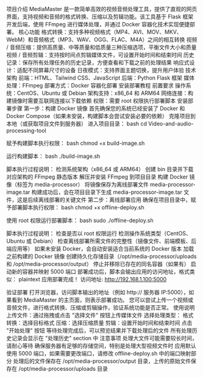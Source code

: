 项目介绍
MediaMaster 是一款简单高效的视频音频处理工具，提供了直观的网页界面，支持视频和音频的格式转换、压缩以及剪辑功能。该工具基于 Flask 框架开发后端，使用 FFmpeg 进行媒体处理，并通过 Docker 容器化技术实现便捷部署。
核心功能
格式转换：支持多种视频格式（MP4、AVI、MOV、MKV、WebM）和音频格式（MP3、WAV、OGG、FLAC、M4A）之间的相互转换
视频 / 音频压缩：提供高质量、中等质量和低质量三种压缩选项，平衡文件大小和质量
视频 / 音频剪辑：支持按时间点剪辑媒体文件，可设置开始时间和结束时间
历史记录：保存所有处理任务的历史记录，方便查看和下载之前的处理结果
响应式设计：适配不同屏幕尺寸的设备
日夜模式：支持界面主题切换，提升用户体验
技术架构
前端：HTML、Tailwind CSS、JavaScript
后端：Python Flask 框架
媒体处理：FFmpeg
部署方式：Docker 容器化部署
安装部署教程
前置要求
操作系统：CentOS、Ubuntu 或 Debian
架构支持：x86_64 和 ARM64
网络连接：构建镜像时需要互联网连接以下载依赖
权限：需要 root 权限执行部署脚本
安装部署步骤
第一步：构建 Docker 镜像
首先确保您的系统已经安装了 Docker 和 Docker Compose（如果未安装，构建脚本会尝试安装必要的依赖）
克隆项目到本地（或获取项目文件到服务器）
进入项目目录：
bash
cd Video-and-audio-processing-tool

赋予构建脚本执行权限：
bash
chmod +x build-image.sh

运行构建脚本：
bash
./build-image.sh

脚本执行过程说明：
检测系统架构（x86_64 或 ARM64）
创建 bin 目录并下载对应架构的 FFmpeg 静态版本
解压并安装 FFmpeg 到项目目录
构建 Docker 镜像（标签为 media-processor）
将镜像保存为离线部署文件 media-processor-image.tar
构建成功后，会在项目目录下生成 media-processor-image.tar 文件，这是后续离线部署的关键文件
第二步：离线部署应用
确保在项目目录中，赋予部署脚本执行权限：
bash
chmod +x offline-deploy.sh

使用 root 权限运行部署脚本：
bash
sudo ./offline-deploy.sh

脚本执行过程说明：
检查是否以 root 权限运行
检测操作系统类型（CentOS、Ubuntu 或 Debian）
检查离线部署所需文件的完整性（镜像文件、前端模板、后端应用等）
如果未安装 Docker，会自动安装适合当前系统的 Docker 版本
加载之前构建的 Docker 镜像
创建持久化存储目录（/opt/media-processor/uploads 和 /opt/media-processor/output）
停止并移除已存在的同名容器（如果有）
启动新的容器并映射 5000 端口
部署成功后，脚本会输出应用的访问地址，格式类似：
plaintext
应用部署完成！
访问地址: http://192.168.1.100:5000

验证部署
打开浏览器，访问脚本输出的地址（例如 http:// 服务器 IP:5000），如果看到 MediaMaster 的主页面，则表示部署成功。
您可以尝试上传一个视频或音频文件，进行格式转换、压缩或剪辑操作，验证系统功能是否正常。
使用说明
上传文件：通过拖拽或点击 "选择文件" 按钮上传媒体文件
选择处理类型：
格式转换：选择目标格式
压缩：选择压缩质量
剪辑：设置开始时间和结束时间
点击 "开始处理" 按钮
等待处理完成后，可以预览结果并下载处理后的文件
所有处理历史记录会显示在 "处理历史" section 中
注意事项
处理大文件可能需要较长时间，请耐心等待
确保服务器有足够的存储空间，特别是处理大型视频文件时
应用默认使用 5000 端口，如果需要更改端口，请修改 offline-deploy.sh 中的端口映射部分
处理后的文件保存在 /opt/media-processor/output 目录，上传的原始文件保存在 /opt/media-processor/uploads 目录
